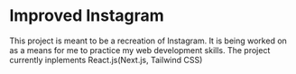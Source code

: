 # Improved Instagram

This project is meant to be a recreation of Instagram.
It is being worked on as a means for me to practice my web development skills.
The project currently inplements React.js(Next.js, Tailwind CSS)

